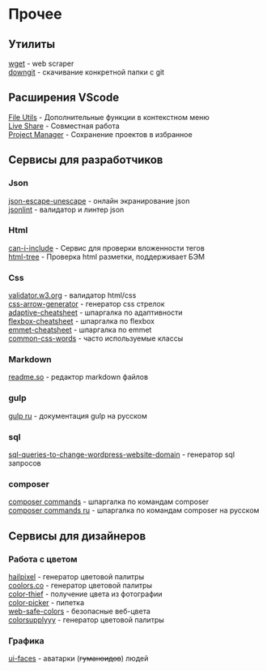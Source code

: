 # Прочее

## Утилиты
[wget](https://eternallybored.org/misc/wget/) - web scraper  
[downgit](https://downgit.github.io/#/home) - скачивание конкретной папки с git

## Расширения VScode
[File Utils](https://marketplace.visualstudio.com/items?itemName=sleistner.vscode-fileutils) - Дополнительные функции в контекстном меню  
[Live Share](https://marketplace.visualstudio.com/items?itemName=MS-vsliveshare.vsliveshare) - Совместная работа  
[Project Manager](https://marketplace.visualstudio.com/items?itemName=alefragnani.project-manager) - Сохранение проектов в избранное

## Сервисы для разработчиков

### Json
[json-escape-unescape](https://tools.icoder.uz/json-escape-unescape.php) - онлайн экранирование json  
[jsonlint](https://jsonlint.com/) - валидатор и линтер json

### Html
[can-i-include](https://caninclude.glitch.me/) - Сервис для проверки вложенности тегов  
[html-tree](https://yoksel.github.io/html-tree/) - Проверка html разметки, поддерживает БЭМ
### Css
[validator.w3.org](https://validator.w3.org/) - валидатор html/css  
[css-arrow-generator](https://cssarrowplease.com/) - генератор css стрелок   
[adaptive-cheatsheet](https://tpverstak.ru/adaptive-cheatsheet/) - шпаргалка по адаптивности  
[flexbox-cheatsheet](https://tpverstak.ru/flex-cheatsheet/) - шпаргалка по flexbox  
[emmet-cheatsheet](https://docs.emmet.io/cheat-sheet/) - шпаргалка по emmet  
[common-css-words](https://github.com/yoksel/common-words) - часто используемые классы
### Markdown
[readme.so](https://readme.so/editor) - редактор markdown файлов
### gulp
[gulp ru](https://webdesign-master.ru/blog/docs/gulp-documentation.html) - документация gulp на русском
### sql
[sql-queries-to-change-wordpress-website-domain](https://rudrastyh.com/sql-queries-to-change-wordpress-website-domain) - генератор sql запросов
### composer
[composer commands](https://composer.json.jolicode.com/) - шпаргалка по командам composer  
[composer commands ru](https://prowebmastering.ru/composer-osnovnye-komandy-spargalka.html) - шпаргалка по командам composer на русском

## Сервисы для дизайнеров

### Работа с цветом
[hailpixel](https://color.hailpixel.com/) - генератор цветовой палитры   
[coolors.co](https://coolors.co/) - генератор цветовой палитры  
[color-thief](https://lokeshdhakar.com/projects/color-thief/) - получение цвета из фотографии    
[color-picker](https://htmlcolorcodes.com/color-picker/) - пипетка   
[web-safe-colors](https://colorscheme.ru/web-safe-colors.html) - безопасные веб-цвета  
[colorsupplyyy](https://colorsupplyyy.com/app/) - генератор цветовой палитры
### Графика
[ui-faces](https://www.uifaces.co/) - аватарки (~~гуманоидов~~) людей
